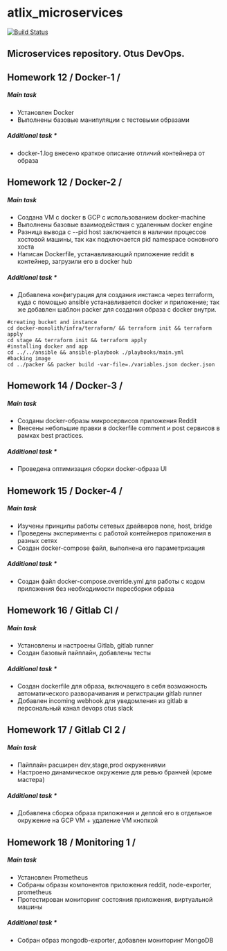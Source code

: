 # atlix_microservices
[![Build Status](https://travis-ci.com/Otus-DevOps-2018-09/atlix_microservices.svg?branch=master)](https://travis-ci.com/Otus-DevOps-2018-09/atlix_microservices)

## Microservices repository. Otus DevOps.

<a name="hw12"></a>
## Homework 12 / Docker-1 / 
<a name="hw121"></a>
##### Main task
- Установлен Docker
- Выполнены базовые манипуляции с тестовыми образами
<a name="hw122"></a>
##### Additional task *
- docker-1.log внесено краткое описание отличий контейнера от образа

<a name="hw13"></a>
## Homework 12 / Docker-2 / 
<a name="hw131"></a>
##### Main task
- Создана VM с docker в GCP с использованием docker-machine
- Выполнены базовые взаимодействия с удаленным docker engine
- Разница вывода с --pid host заключается в наличии процессов хостовой машины, так как подключается pid namespace основного хоста
- Написан Dockerfile, устанавливающий приложение reddit в контейнер, загрузили его в docker hub
<a name="hw132"></a>
##### Additional task *
- Добавлена конфигурация для создания инстанса через terraform, куда с помощью ansible устанавливается docker и приложение; так же добавлен шаблон packer для создания образа с docker внутри.
```
#creating bucket and instance
cd docker-monolith/infra/terraform/ && terraform init && terraform apply
cd stage && terraform init && terraform apply
#installing docker and app
cd ../../ansible && ansible-playbook ./playbooks/main.yml
#backing image
cd ../packer && packer build -var-file=./variables.json docker.json
```

<a name="hw14"></a>
## Homework 14 / Docker-3 / 
<a name="hw141"></a>
##### Main task
- Созданы docker-образы микросервисов приложения Reddit
- Внесены небольшие правки в dockerfile comment и post сервисов в рамках best practiсes.
<a name="hw142"></a>
##### Additional task *
- Проведена оптимизация сборки docker-образа UI

<a name="hw15"></a>
## Homework 15 / Docker-4 / 
<a name="hw151"></a>
##### Main task
- Изучены принципы работы сетевых драйверов none, host, bridge
- Проведены эксперименты с работой контейнеров приложения в разных сетях
- Создан docker-compose файл, выполнена его параметризация

<a name="hw152"></a>
##### Additional task *
- Создан файл docker-compose.override.yml для работы с кодом приложения без необходимости пересборки образа

<a name="hw16"></a>
## Homework 16 / Gitlab CI / 
<a name="hw161"></a>
##### Main task
- Установлены и настроены Gitlab, gitlab runner
- Создан базовый пайплайн, добавлены тесты

<a name="hw162"></a>
##### Additional task *
- Создан dockerfile для образа, включащего в себя возможность автоматического разворачивания и регистрации gitlab runner
- Добавлен incoming webhook для уведомления из gitlab в персональный канал devops otus slack

<a name="hw17"></a>
## Homework 17 / Gitlab CI 2 / 
<a name="hw171"></a>
##### Main task
- Пайплайн расширен dev,stage,prod окружениями
- Настроено динамическое окружение для ревью бранчей (кроме мастера)

<a name="hw172"></a>
##### Additional task *
- Добавлена сборка образа приложения и деплой его в отдельное окружение на GCP VM + удаление VM кнопкой

<a name="hw18"></a>
## Homework 18 / Monitoring 1 / 
<a name="hw181"></a>
##### Main task
- Установлен Prometheus
- Собраны образы компонентов приложения reddit, node-exporter, prometheus
- Протестирован мониторинг состояния приложения, виртуальной машины

<a name="hw182"></a>
##### Additional task *
- Собран образ mongodb-exporter, добавлен мониторинг MongoDB


